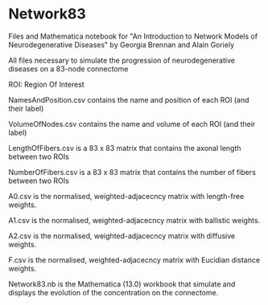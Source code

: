# Network83
Files and Mathematica notebook for "An Introduction to Network Models of Neurodegenerative Diseases"
by Georgia Brennan and Alain Goriely

All files necessary to simulate the progression of neurodegenerative diseases on a 83-node connectome

ROI: Region Of Interest

NamesAndPosition.csv contains the name and position of each ROI (and their label)

VolumeOfNodes.csv contains the name and volume of each ROI (and their label)

LengthOfFibers.csv  is a 83 x 83 matrix that contains the axonal length between two ROIs

NumberOfFibers.csv  is a 83 x 83 matrix that contains the number of fibers between two ROIs

A0.csv is the normalised, weighted-adjacecncy matrix with length-free weights.

A1.csv is the normalised, weighted-adjacecncy matrix with ballistic weights.

A2.csv is the normalised, weighted-adjacecncy matrix with diffusive weights.

F.csv is the normalised, weighted-adjacecncy matrix with Eucidian distance weights.

Network83.nb is the Mathematica (13.0) workbook that simulate and displays the evolution of the concentration on the connectome.
